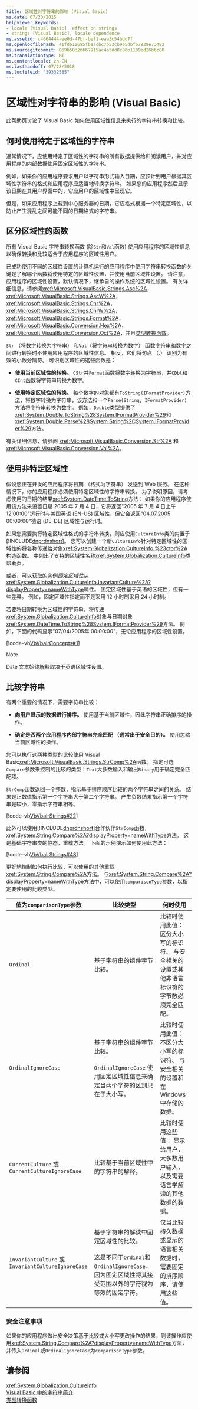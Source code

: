 ```yaml
---
title: 区域性对字符串的影响 (Visual Basic)
ms.date: 07/20/2015
helpviewer_keywords:
- locale [Visual Basic], effect on strings
- strings [Visual Basic], locale dependence
ms.assetid: c4664444-ee0d-47bf-bef1-eaa3c54bdd7f
ms.openlocfilehash: 41fd612695fbeacbc7b53cb9e5dbf67939e73482
ms.sourcegitcommit: 869b5832b667915ac4a5dd8c86b1109ed26b6c08
ms.translationtype: MT
ms.contentlocale: zh-CN
ms.lasthandoff: 07/28/2018
ms.locfileid: "39332585"
---
```

# <a name="how-culture-affects-strings-in-visual-basic"></a>区域性对字符串的影响 (Visual Basic)
此帮助页讨论了 Visual Basic 如何使用区域性信息来执行的字符串转换和比较。  
  
## <a name="when-to-use-culture-specific-strings"></a>何时使用特定于区域性的字符串  
 通常情况下，应使用特定于区域性的字符串的所有数据提供给和阅读用户，并对应用程序的内部数据使用固定区域性的字符串。  
  
 例如，如果你的应用程序要求用户以字符串形式输入日期，应预计到用户根据其区域性字符串的格式和应用程序应适当地转换字符串。 如果您的应用程序然后显示该日期在其用户界面中的，它应用户的区域性中呈现它。  
  
 但是，如果应用程序上载到中心服务器的日期，它应格式根据一个特定区域性，以防止产生混乱之间可能不同的日期格式的字符串。  
  
## <a name="culture-sensitive-functions"></a>区分区域性的函数  
 所有 Visual Basic 字符串转换函数 (除`Str`和`Val`函数) 使用应用程序的区域性信息以确保转换和比较适合于应用程序的区域性用户。  
  
 已成功使用不同的区域性设置的计算机运行的应用程序中使用字符串转换函数的关键是了解哪个函数将使用特定的区域性设置，并使用当前区域性设置。 请注意，应用程序的区域性设置，默认情况下，继承自的操作系统的区域性设置。 有关详细信息，请参阅<xref:Microsoft.VisualBasic.Strings.Asc%2A>， <xref:Microsoft.VisualBasic.Strings.AscW%2A>， <xref:Microsoft.VisualBasic.Strings.Chr%2A>， <xref:Microsoft.VisualBasic.Strings.ChrW%2A>， <xref:Microsoft.VisualBasic.Strings.Format%2A>， <xref:Microsoft.VisualBasic.Conversion.Hex%2A>， <xref:Microsoft.VisualBasic.Conversion.Oct%2A>，并且[类型转换函数](../../../../visual-basic/language-reference/functions/type-conversion-functions.md)。  
  
 `Str` （将数字转换为字符串） 和`Val`（将字符串转换为数字） 函数字符串和数字之间进行转换时不使用应用程序的区域性信息。 相反，它们将句点 （.） 识别为有效的小数分隔符。 可识别区域性的这些函数是：  
  
-   **使用当前区域性的转换。** `CStr`并`Format`函数将数字转换为字符串，并`CDbl`和`CInt`函数将字符串转换为数字。  
  
-   **使用特定区域性的转换。** 每个数字的对象都有`ToString(IFormatProvider)`方法，将数字转换为字符串，该方法和一个`Parse(String, IFormatProvider)`方法将字符串转换为数字。 例如，`Double`类型提供了<xref:System.Double.ToString%28System.IFormatProvider%29>和<xref:System.Double.Parse%28System.String%2CSystem.IFormatProvider%29>方法。  
  
 有关详细信息，请参阅 <xref:Microsoft.VisualBasic.Conversion.Str%2A> 和 <xref:Microsoft.VisualBasic.Conversion.Val%2A>。  
  
## <a name="using-a-specific-culture"></a>使用非特定区域性  
 假设您正在开发的应用程序将日期 （格式为字符串） 发送到 Web 服务。 在这种情况下，你的应用程序必须使用特定区域性的字符串转换。 为了说明原因，请考虑使用的日期的结果<xref:System.DateTime.ToString>方法： 如果你的应用程序使用该方法来设置日期 2005 年 7 月 4 日，它将返回"2005 年 7 月 4 日上午 12:00:00"运行时与美国英语 (EN-US) 区域性，但它会返回"04.07.2005 00:00:00"德语 (DE-DE) 区域性与运行时。  
  
 如果您需要执行特定区域性格式的字符串转换，则应使用`CultureInfo`类的内置于[!INCLUDE[dnprdnshort](~/includes/dnprdnshort-md.md)]。 您可以创建一个新`CultureInfo`针对特定区域性的区域性的将名称传递给对象<xref:System.Globalization.CultureInfo.%23ctor%2A>构造函数。 中列出了支持的区域性名称<xref:System.Globalization.CultureInfo>类帮助页。  
  
 或者，可以获取的实例*固定区域性*从<xref:System.Globalization.CultureInfo.InvariantCulture%2A?displayProperty=nameWithType>属性。 固定区域性基于英语的区域性，但有一些差异。 例如，固定区域性指定而不是采用 12 小时制采用 24 小时制。  
  
 若要将日期转换为区域性的字符串，将传递<xref:System.Globalization.CultureInfo>对象与日期对象<xref:System.DateTime.ToString%28System.IFormatProvider%29>方法。 例如，下面的代码显示"07/04/2005年 00:00:00"，无论应用程序的区域性设置。  
  
 [!code-vb[VbVbalrConcepts#1](../../../../visual-basic/programming-guide/language-features/operators-and-expressions/codesnippet/VisualBasic/how-culture-affects-strings_1.vb)]  
  
> [!NOTE]
>  Date 文本始终解释取决于英语区域性设置。  
  
## <a name="comparing-strings"></a>比较字符串  
 有两个重要的情况下，需要字符串比较：  
  
-   **向用户显示的数据进行排序。** 使用基于当前区域性，因此字符串正确排序的操作。  
  
-   **确定是否两个应用程序内部字符串完全匹配 （通常出于安全目的）。** 使用忽略当前区域性的操作。  
  
 您可以执行这两种类型的比较使用 Visual Basic<xref:Microsoft.VisualBasic.Strings.StrComp%2A>函数。 指定可选`Compare`参数来控制的比较的类型：`Text`大多数输入和输出`Binary`用于确定完全匹配项。  
  
 `StrComp`函数返回一个整数，指示基于排序顺序比较的两个字符串之间的关系。 结果是正数值指示第一个字符串大于第二个字符串。 产生负数结果指示第一个字符串是较小，零指示字符串相等。  
  
 [!code-vb[VbVbalrStrings#22](../../../../visual-basic/language-reference/functions/codesnippet/VisualBasic/how-culture-affects-strings_2.vb)]  
  
 此外可以使用[!INCLUDE[dnprdnshort](~/includes/dnprdnshort-md.md)]合作伙伴`StrComp`函数，<xref:System.String.Compare%2A?displayProperty=nameWithType>方法。 这是基础字符串类的静态，重载方法。 下面的示例演示如何使用此方法：  
  
 [!code-vb[VbVbalrStrings#48](../../../../visual-basic/language-reference/functions/codesnippet/VisualBasic/how-culture-affects-strings_3.vb)]  
  
 更好地控制如何执行比较，可以使用的其他重载<xref:System.String.Compare%2A>方法。 与<xref:System.String.Compare%2A?displayProperty=nameWithType>方法中，可以使用`comparisonType`参数，以指定要使用的比较类型。  
  
|值为`comparisonType`参数|比较类型|何时使用|  
|---|---|---|  
|`Ordinal`|基于字符串的组件字节比较。|比较时使用此值： 区分大小写的标识符、 与安全相关的设置或其他非语言标识符的字节数必须完全匹配。|  
|`OrdinalIgnoreCase`|基于字符串的组件字节比较。<br /><br /> `OrdinalIgnoreCase` 使用固定区域性信息来确定当两个字符的区别只在于大小写。|比较时使用此值： 不区分大小写的标识符、 与安全相关的设置和在 Windows 中存储的数据。|  
|`CurrentCulture` 或 `CurrentCultureIgnoreCase`|比较基于当前区域性中的字符串的解释。|比较时使用这些值： 显示给用户，大多数用户输入，以及需要语言学解读的其他数据的数据。|  
|`InvariantCulture` 或 `InvariantCultureIgnoreCase`|基于字符串的解读中固定区域性的比较。<br /><br /> 这是不同于`Ordinal`和`OrdinalIgnoreCase`，因为固定区域性将其接受范围以外的字符视为等效的固定字符。|仅当比较持久数据或显示的语言相关数据时，需要固定的排序顺序，请使用这些值。|  
  
### <a name="security-considerations"></a>安全注意事项  
 如果你的应用程序做出安全决策基于比较或大小写更改操作的结果，则该操作应使用<xref:System.String.Compare%2A?displayProperty=nameWithType>方法，并传入`Ordinal`或`OrdinalIgnoreCase`为`comparisonType`参数。  
  
## <a name="see-also"></a>请参阅  
 <xref:System.Globalization.CultureInfo>  
 [Visual Basic 中的字符串简介](../../../../visual-basic/programming-guide/language-features/strings/introduction-to-strings.md)  
 [类型转换函数](../../../../visual-basic/language-reference/functions/type-conversion-functions.md)
